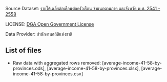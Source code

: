 Source Dataset: [รายได้เฉลี่ยต่อเดือนต่อครัวเรือน จำแนกตามภาค และจังหวัด พ.ศ. 2541 - 2558](https://data.go.th/DatasetDetail.aspx?id=7049410f-5bb8-4c75-9e94-112ca18b63e2)

LICENSE: [DGA Open Government License](https://data.go.th/TermsAndConditions.aspx)

Data Provider: สำนักงานสถิติแห่งชาติ

## List of files

* Raw data with aggregated rows removed: [average-income-41-58-by-provinces.ods], [average-income-41-58-by-provinces.xlsx], [average-income-41-58-by-provinces.csv]


